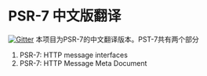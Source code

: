 # PSR-7 中文版翻译
[![Gitter](https://badges.gitter.im/lndj/psr-7.svg)](https://gitter.im/lndj/psr-7?utm_source=badge&utm_medium=badge&utm_campaign=pr-badge)
本项目为PSR-7的中文翻译版本。PST-7共有两个部分

1. PSR-7: HTTP message interfaces
2. PSR-7: HTTP Message Meta Document
